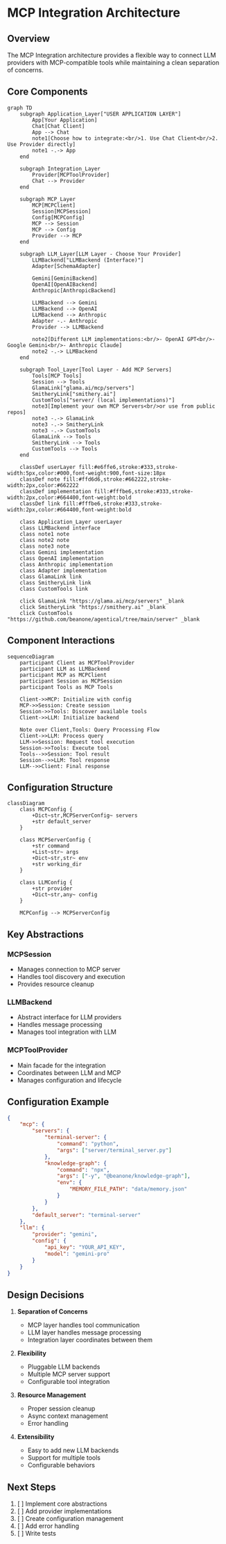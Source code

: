 # MCP Integration Architecture

## Overview

The MCP Integration architecture provides a flexible way to connect LLM providers with MCP-compatible tools while maintaining a clean separation of concerns.

## Core Components

```mermaid
graph TD
    subgraph Application_Layer["USER APPLICATION LAYER"]
        App[Your Application]
        Chat[Chat Client]
        App --> Chat
        note1[Choose how to integrate:<br/>1. Use Chat Client<br/>2. Use Provider directly]
        note1 -.-> App
    end

    subgraph Integration_Layer
        Provider[MCPToolProvider]
        Chat --> Provider
    end

    subgraph MCP_Layer
        MCP[MCPClient]
        Session[MCPSession]
        Config[MCPConfig]
        MCP --> Session
        MCP --> Config
        Provider --> MCP
    end

    subgraph LLM_Layer[LLM Layer - Choose Your Provider]
        LLMBackend["LLMBackend (Interface)"]
        Adapter[SchemaAdapter]
        
        Gemini[GeminiBackend]
        OpenAI[OpenAIBackend]
        Anthropic[AnthropicBackend]
        
        LLMBackend --> Gemini
        LLMBackend --> OpenAI
        LLMBackend --> Anthropic
        Adapter -.- Anthropic
        Provider --> LLMBackend
        
        note2[Different LLM implementations:<br/>- OpenAI GPT<br/>- Google Gemini<br/>- Anthropic Claude]
        note2 -.-> LLMBackend
    end

    subgraph Tool_Layer[Tool Layer - Add MCP Servers]
        Tools[MCP Tools]
        Session --> Tools
        GlamaLink["glama.ai/mcp/servers"]
        SmitheryLink["smithery.ai"]
        CustomTools["server/ (local implementations)"]
        note3[Implement your own MCP Servers<br/>or use from public repos]
        note3 -.-> GlamaLink
        note3 -.-> SmitheryLink
        note3 -.-> CustomTools
        GlamaLink --> Tools
        SmitheryLink --> Tools
        CustomTools --> Tools
    end

    classDef userLayer fill:#e6ffe6,stroke:#333,stroke-width:5px,color:#000,font-weight:900,font-size:18px
    classDef note fill:#ffd6d6,stroke:#662222,stroke-width:2px,color:#662222
    classDef implementation fill:#fffbe6,stroke:#333,stroke-width:2px,color:#664400,font-weight:bold
    classDef link fill:#fffbe6,stroke:#333,stroke-width:2px,color:#664400,font-weight:bold

    class Application_Layer userLayer
    class LLMBackend interface
    class note1 note
    class note2 note
    class note3 note
    class Gemini implementation
    class OpenAI implementation
    class Anthropic implementation
    class Adapter implementation
    class GlamaLink link
    class SmitheryLink link
    class CustomTools link

    click GlamaLink "https://glama.ai/mcp/servers" _blank
    click SmitheryLink "https://smithery.ai" _blank
    click CustomTools "https://github.com/beanone/agentical/tree/main/server" _blank
```

## Component Interactions

```mermaid
sequenceDiagram
    participant Client as MCPToolProvider
    participant LLM as LLMBackend
    participant MCP as MCPClient
    participant Session as MCPSession
    participant Tools as MCP Tools

    Client->>MCP: Initialize with config
    MCP->>Session: Create session
    Session->>Tools: Discover available tools
    Client->>LLM: Initialize backend
    
    Note over Client,Tools: Query Processing Flow
    Client->>LLM: Process query
    LLM->>Session: Request tool execution
    Session->>Tools: Execute tool
    Tools-->>Session: Tool result
    Session-->>LLM: Tool response
    LLM-->>Client: Final response
```

## Configuration Structure

```mermaid
classDiagram
    class MCPConfig {
        +Dict~str,MCPServerConfig~ servers
        +str default_server
    }
    
    class MCPServerConfig {
        +str command
        +List~str~ args
        +Dict~str,str~ env
        +str working_dir
    }
    
    class LLMConfig {
        +str provider
        +Dict~str,any~ config
    }
    
    MCPConfig --> MCPServerConfig
```

## Key Abstractions

### MCPSession
- Manages connection to MCP server
- Handles tool discovery and execution
- Provides resource cleanup

### LLMBackend
- Abstract interface for LLM providers
- Handles message processing
- Manages tool integration with LLM

### MCPToolProvider
- Main facade for the integration
- Coordinates between LLM and MCP
- Manages configuration and lifecycle

## Configuration Example

```json
{
    "mcp": {
        "servers": {
            "terminal-server": {
                "command": "python",
                "args": ["server/terminal_server.py"]
            },
            "knowledge-graph": {
                "command": "npx",
                "args": ["-y", "@beanone/knowledge-graph"],
                "env": {
                    "MEMORY_FILE_PATH": "data/memory.json"
                }
            }
        },
        "default_server": "terminal-server"
    },
    "llm": {
        "provider": "gemini",
        "config": {
            "api_key": "YOUR_API_KEY",
            "model": "gemini-pro"
        }
    }
}
```

## Design Decisions

1. **Separation of Concerns**
   - MCP layer handles tool communication
   - LLM layer handles message processing
   - Integration layer coordinates between them

2. **Flexibility**
   - Pluggable LLM backends
   - Multiple MCP server support
   - Configurable tool integration

3. **Resource Management**
   - Proper session cleanup
   - Async context management
   - Error handling

4. **Extensibility**
   - Easy to add new LLM backends
   - Support for multiple tools
   - Configurable behaviors

## Next Steps

1. [ ] Implement core abstractions
2. [ ] Add provider implementations
3. [ ] Create configuration management
4. [ ] Add error handling
5. [ ] Write tests 